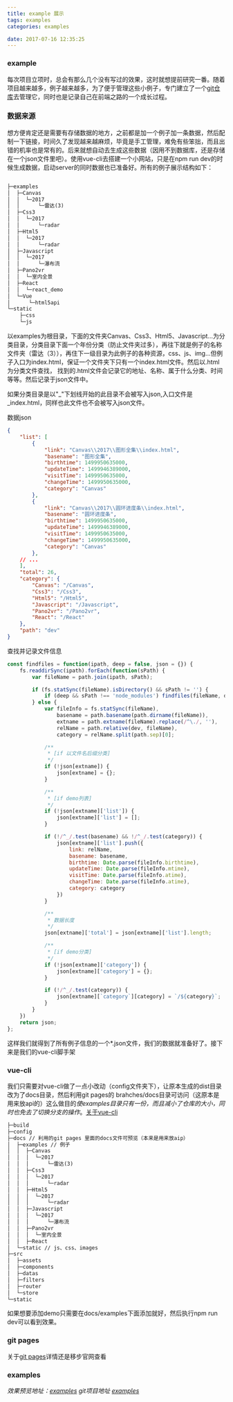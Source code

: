 ```yaml
---
title: example 展示
tags: examples
categories: examples

date: 2017-07-16 12:35:25
---
```


###  example

每次项目立项时，总会有那么几个没有写过的效果，这时就想提前研究一番。随着项目越来越多，例子越来越多，为了便于管理这些小例子，专门建立了一个[git仓库](https://github.com/jxchenvip/examples)去管理它，同时也是记录自己在前端之路的一个成长过程。

### 数据来源

想方便肯定还是需要有存储数据的地方，之前都是加一个例子加一条数据，然后配制一下链接，时间久了发现越来越麻烦，毕竟是手工管理，难免有些笨拙，而且出错的机率也是常有的。后来就想自动去生成这些数据（因用不到数据库，还是存储在一个json文件里吧）。使用vue-cli去搭建一个小网站，只是在npm run dev的时候生成数据，启动server的同时数据也已准备好。所有的例子展示结构如下：

<!-- more -->

``` markdown

├─examples
│  ├─Canvas
│  │  └─2017
│  │      └─雷达(3)
│  ├─Css3
│  │  └─2017
│  │      └─radar
│  ├─Html5
│  │  └─2017
│  │      └─radar
│  ├─Javascript
│  │  └─2017
│  │      └─瀑布流
│  ├─Pano2vr
│  │  └─室内全景
│  ├─React
│  │  └─react_demo
│  └─Vue
│      └─html5api
└─static
    ├─css
    └─js
```

以examples为根目录，下面的文件夹Canvas、Css3、Html5、Javascript...为分类目录，分类目录下面一个年份分类（防止文件夹过多），再往下就是例子的名称文件夹（雷达（3）），再住下一级目录为此例子的各种资源，css、js、img...但例子入口为index.html，保证一个文件夹下只有一个index.html文件。然后以.html为分类文件查找， 找到的.html文件会记录它的地址、名称、属于什么分类、时间等等。然后记录于json文件中。

如果分类目录是以"_"下划线开始的此目录不会被写入json,入口文件是_index.html，同样也此文件也不会被写入json文件。

数据json

```json
{
    "list": [
        {
            "link": "Canvas\\2017\\图形全集\\index.html",
            "basename": "图形全集",
            "birthtime": 1499950635000,
            "updateTime": 1499946389000,
            "visitTime": 1499950635000,
            "changeTime": 1499950635000,
            "category": "Canvas"
        },
        {
            "link": "Canvas\\2017\\圆环进度条\\index.html",
            "basename": "圆环进度条",
            "birthtime": 1499950635000,
            "updateTime": 1499946389000,
            "visitTime": 1499950635000,
            "changeTime": 1499950635000,
            "category": "Canvas"
        },
	// ...
    ],
    "total": 26,
    "category": {
        "Canvas": "/Canvas",
        "Css3": "/Css3",
        "Html5": "/Html5",
        "Javascript": "/Javascript",
        "Pano2vr": "/Pano2vr",
        "React": "/React"
    },
    "path": "dev"
}
```

查找并记录文件信息

```js
const findfiles = function(ipath, deep = false, json = {}) {
    fs.readdirSync(ipath).forEach(function(sPath) {
        var fileName = path.join(ipath, sPath);

        if (fs.statSync(fileName).isDirectory() && sPath != '') {
            if (deep && sPath !== 'node_modules') findfiles(fileName, deep, json);
        } else {
            var fileInfo = fs.statSync(fileName),
                basename = path.basename(path.dirname(fileName)),
                extname = path.extname(fileName).replace(/^\./, ''),
                relName = path.relative(dev, fileName),
                category = relName.split(path.sep)[0];

            /**
             * [if 以文件名后缀分类]
             */
            if (!json[extname]) {
                json[extname] = {};
            }

            /**
             * [if demo列表]
             */
            if (!json[extname]['list']) {
                json[extname]['list'] = [];
            }

            if (!/^_/.test(basename) && !/^_/.test(category)) {
                json[extname]['list'].push({
                    link: relName,
                    basename: basename,
                    birthtime: Date.parse(fileInfo.birthtime),
                    updateTime: Date.parse(fileInfo.mtime),
                    visitTime: Date.parse(fileInfo.atime),
                    changeTime: Date.parse(fileInfo.atime),
                    category: category
                })
            }

            /**
             * 数据长度
             */
            json[extname]['total'] = json[extname]['list'].length;

            /**
             * [if demo分类]
             */
            if (!json[extname]['category']) {
                json[extname]['category'] = {};
            }

            if (!/^_/.test(category)) {
                json[extname][`category`][category] = `/${category}`;
            }
        }
    })
    return json;
};
```

这样我们就得到了所有例子信息的一个*.json文件，我们的数据就准备好了。接下来是我们的vue-cli脚手架

### vue-cli

我们只需要对vue-cli做了一点小改动（config文件夹下），让原本生成的dist目录改为了docs目录，然后利用git pages的 brahches/docs目录可访问（这原本是用来放api的）这么做目的*使examples目录只有一份，而且减小了仓库的大小，同时也免去了切换分支的操作*。[关于vue-cli](https://github.com/vuejs/vue-cli)

```markdown
├─build 
├─config
├─docs // 利用的git pages 里面的docs文件可预览（本来是用来放aip）
│  ├─examples // 例子
│  │  ├─Canvas
│  │  │  └─2017
│  │  │      └─雷达(3)
│  │  ├─Css3
│  │  │  └─2017
│  │  │      └─radar
│  │  ├─Html5
│  │  │  └─2017
│  │  │      └─radar
│  │  ├─Javascript
│  │  │  └─2017
│  │  │      └─瀑布流
│  │  ├─Pano2vr
│  │  │  └─室内全景
│  │  ├─React
│  └─static // js、css、images
├─src
│  ├─assets 
│  ├─components
│  ├─datas
│  ├─filters
│  ├─router
│  └─store
└─static
```

如果想要添加demo只需要在docs/examples下面添加就好，然后执行npm run dev可以看到效果。

### git pages

关于[git pages](https://help.github.com/articles/configuring-a-publishing-source-for-github-pages/)详情还是移步官网查看


### examples

*效果预览地址：[examples](/examples)*
*git项目地址 [examples](https://github.com/jxchenvip/examples)*
